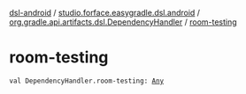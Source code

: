 [dsl-android](../../index.md) / [studio.forface.easygradle.dsl.android](../index.md) / [org.gradle.api.artifacts.dsl.DependencyHandler](index.md) / [room-testing](./room-testing.md)

# room-testing

`val DependencyHandler.room-testing: `[`Any`](https://kotlinlang.org/api/latest/jvm/stdlib/kotlin/-any/index.html)